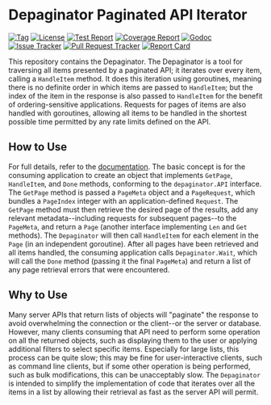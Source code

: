 # Depaginator Paginated API Iterator

[![Tag](https://img.shields.io/github/tag/tmobile/depaginator.svg)](https://github.com/tmobile/depaginator/tags)
[![License](https://img.shields.io/hexpm/l/plug.svg)](https://github.com/tmobile/depaginator/blob/main/LICENSE)
[![Test Report](https://travis-ci.org/tmobile/depaginator.svg?branch=main)](https://travis-ci.org/tmobile/depaginator)
[![Coverage Report](https://coveralls.io/repos/github/tmobile/depaginator/badge.svg?branch=main)](https://coveralls.io/github/tmobile/depaginator?branch=main)
[![Godoc](https://pkg.go.dev/badge/github.com/tmobile/depaginator)](https://pkg.go.dev/github.com/tmobile/depaginator)
[![Issue Tracker](https://img.shields.io/github/issues/tmobile/depaginator.svg)](https://github.com/tmobile/depaginator/issues)
[![Pull Request Tracker](https://img.shields.io/github/issues-pr/tmobile/depaginator.svg)](https://github.com/tmobile/depaginator/pulls)
[![Report Card](https://goreportcard.com/badge/github.com/tmobile/depaginator)](https://goreportcard.com/report/github.com/tmobile/depaginator)

This repository contains the Depaginator.  The Depaginator is a tool for traversing all items presented by a paginated API; it iterates over every item, calling a `HandleItem` method.  It does this iteration using goroutines, meaning there is no definite order in which items are passed to `HandleItem`; but the index of the item in the response is also passed to `HandleItem` for the benefit of ordering-sensitive applications.  Requests for pages of items are also handled with goroutines, allowing all items to be handled in the shortest possible time permitted by any rate limits defined on the API.

## How to Use

For full details, refer to the [documentation](https://pkg.go.dev/github.com/tmobile/depaginator).  The basic concept is for the consuming application to create an object that implements `GetPage`, `HandleItem`, and `Done` methods, conforming to the `depaginator.API` interface.  The `GetPage` method is passed a `PageMeta` object and a `PageRequest`, which bundles a `PageIndex` integer with an application-defined `Request`.  The `GetPage` method must then retrieve the desired page of the results, add any relevant metadata--including requests for subsequent pages--to the `PageMeta`, and return a `Page` (another interface implementing `Len` and `Get` methods).  The `Depaginator` will then call `HandleItem` for each element in the `Page` (in an independent goroutine).  After all pages have been retrieved and all items handled, the consuming application calls `Depaginator.Wait`, which will call the `Done` method (passing it the final `PageMeta`) and return a list of any page retrieval errors that were encountered.

## Why to Use

Many server APIs that return lists of objects will "paginate" the response to avoid overwhelming the connection or the client--or the server or database.  However, many clients consuming that API need to perform some operation on all the returned objects, such as displaying them to the user or applying additional filters to select specific items.  Especially for large lists, this process can be quite slow; this may be fine for user-interactive clients, such as command line clients, but if some other operation is being performed, such as bulk modifications, this can be unacceptably slow.  The `Depaginator` is intended to simplify the implementation of code that iterates over all the items in a list by allowing their retrieval as fast as the server API will permit.
